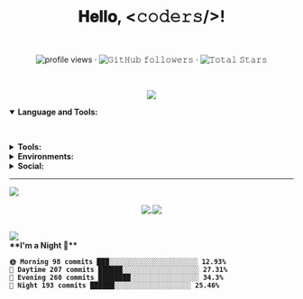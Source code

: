 <h1 align="center">𝐇𝐞𝐥𝐥𝐨, &lt;𝚌𝚘𝚍𝚎𝚛𝚜/&gt;!</h1><br>

<p align="center">
	<img alt="profile views" src="https://komarev.com/ghpvc/?username=yashoswalyo&style=flat-square"> ·
	<img alt="𝙶𝚒𝚝𝙷𝚞𝚋 𝚏𝚘𝚕𝚕𝚘𝚠𝚎𝚛𝚜"
		src="https://img.shields.io/github/followers/yashoswalyo?label=Followers&style=flat-square&color=red"> ·
	<img src="https://img.shields.io/github/stars/yashoswalyo?label=Stars&style=flat-square&color=green"
		alt="𝚃𝚘𝚝𝚊𝚕 𝚂𝚝𝚊𝚛𝚜">
</p>

<br>
<p align="center">
	<img align="center"
		src="http://github-readme-streak-stats.herokuapp.com?user=yashoswalyo&theme=tokyonight_duo&hide_border=true&fire=DDB708" />
</p>
<details open="">
	<summary>
		<b>Language and Tools:<b>
	</summary>
	<p>
		<a href="https://www.github.com/"><img
				src="https://img.shields.io/badge/C-00599C?style=for-the-badge&logo=c&logoColor=white" alt="" srcset=""></a>
		<a href="https://www.google.com/"><img
				src="https://img.shields.io/badge/C%2B%2B-00599C?style=for-the-badge&logo=c%2B%2B&logoColor=white" alt=""
				srcset=""></a>
		<a href="https://www.python.org/"><img
				src="https://img.shields.io/badge/Python-white?style=for-the-badge&logo=python&logoColor=azure-blue" alt=""></a>
		<a href="https://www.javascript.com/"><img
				src="https://img.shields.io/badge/JavaScript-F7DF1E?style=for-the-badge&logo=javascript&logoColor=black" alt=""
				srcset=""></a>
		<a href="https://developer.mozilla.org/en-US/docs/Web/HTML"><img
				src="https://img.shields.io/badge/HTML5-E34F26?style=for-the-badge&logo=html5&logoColor=white" alt=""
				srcset=""></a>
		<a href="https://developer.mozilla.org/en-US/docs/Learn/CSS/First_steps/What_is_CSS"><img
				src="https://img.shields.io/badge/CSS3-264de4?style=for-the-badge&logo=css3&logoColor=white" alt=""
				srcset=""></a><a href="https://guides.github.com/features/mastering-markdown/"><img
				src="https://img.shields.io/badge/Markdown-000000?style=for-the-badge&logo=markdown&logoColor=white" alt=""
				srcset=""></a>
		<a href="https://nodejs.org/"><img
				src="https://img.shields.io/badge/Node.js-43853D?style=for-the-badge&logo=node.js&logoColor=white" alt=""
				srcset=""></a>
		<a href="https://www.mongodb.com/"><img
				src="https://img.shields.io/badge/MongoDB-4EA94B?style=for-the-badge&logo=mongodb&logoColor=white" alt=""
				srcset=""></a>
		<a href="https://www.mysql.com/"><img
				src="https://img.shields.io/badge/MySQL-00000F?style=for-the-badge&logo=mysql&logoColor=white" alt=""
				srcset=""></a>
		<a href="https://git-scm.com/"><img
				src="https://img.shields.io/badge/Git-F05032?style=for-the-badge&logo=git&logoColor=white" alt="" srcset=""></a>
		<a href="hhtps://www.heroku.com/"><img
				src="https://img.shields.io/badge/Heroku-430098?style=for-the-badge&logo=heroku&logoColor=white" alt=""
				srcset=""></a>
		<a href="https://angular.io" target="_blank" rel="noopener noreferrer"><img
				src="https://img.shields.io/badge/Angular-DD0031?style=for-the-badge&logo=angular&logoColor=white" alt=""
				srcset=""></a>
		<a href="https://php.net"><img src="https://img.shields.io/badge/php-%23777BB4.svg?style=for-the-badge&logo=php&logoColor=white" alt="" srcset=""></a>
	</p>
</details>
<details close="">
	<summary>
		<b>Tools: <b>
	</summary>
	<p>
		<a href="https://code.visualstudio.com/"><img
				src="https://img.shields.io/badge/Visual_Studio_Code-0078D4?style=for-the-badge&logo=visual%20studio%20code&logoColor=white"
				alt="" srcset=""></a>
		<a href="https://www.replit.com/"><img
				src="https://img.shields.io/badge/replit-667881?style=for-the-badge&logo=replit&logoColor=white" alt=""
				srcset=""></a>
	</p>
</details>
<details close="">
	<summary>
		<b>Environments: <b>
	</summary>
	<p>
		<a href="https://ubuntu.com/"><img
				src="https://img.shields.io/badge/Ubuntu-E95420?style=for-the-badge&logo=ubuntu&logoColor=white" alt=""
				srcset=""></a>
		<a href="https://www.microsoft.com/en-in/windows"><img
				src="https://img.shields.io/badge/Windows-0078D6?style=for-the-badge&logo=windows&logoColor=white" alt=""
				srcset=""></a>
		<a href="https://www.android.com/"><img
				src="https://img.shields.io/badge/Android-3DDC84?style=for-the-badge&logo=android&logoColor=white" alt=""
				srcset=""></a>
	</p>
</details>
<details close="">
	<summary>
		<b>Social: <b>
	</summary>
	<p>
		<a href="http://t.me/yashoswalyo" target="_blank" rel="noopener noreferrer"><img
				src="https://img.shields.io/badge/Telegram-2CA5E0?style=for-the-badge&logo=telegram&logoColor=white" alt=""
				srcset=""></a>
		<a href="https://instagram.com/__itzyo"><img
				src="https://img.shields.io/badge/Instagram-E4405F?style=for-the-badge&logo=instagram&logoColor=white" alt=""
				srcset=""></a>
		<a href="https://linkedin.com/in/yash-oswal-91ab27197"><img
				src="https://img.shields.io/badge/LinkedIn-0077B5?style=for-the-badge&logo=linkedin&logoColor=white" alt=""
				srcset=""></a>
		<a href="https://youtube.com/techologyhacks"><img
				src="https://img.shields.io/badge/YouTube-FF0000?style=for-the-badge&logo=youtube&logoColor=white" alt=""
				srcset=""></a>
	</p>
</details>
<hr />
		<img src="https://holopin.me/yashoswalyo">
<p align="center">
	<a href="https://github.com/yashoswalyo">
		<img align="center"
			src="https://github-readme-stats.vercel.app/api?username=yashoswalyo&show_icons=true&hide_border=true&title_color=94b4a4&amp&icon_color=FFFFFF&amp&text_color=FFFFFF&amp&bg_color=000000&count_private=true&include_all_commits=true" />
	</a>
	<a href="https://github.com/yashoswalyo">
		<img align="center"
			src="https://github-readme-stats.vercel.app/api/top-langs/?username=yashoswalyo&text_color=FFFFFF&bg_color=000000&title_color=94b4a4&langs_count=15&layout=compact&hide_border=true" />
	</a>
</p>
<br />
<img align="center"
	src="https://activity-graph.herokuapp.com/graph?username=yashoswalyo&theme=react-dark&hide_border=true&area=true" />
<br />
**I'm a Night 🦉**

```text
🌞 Morning 98 commits ███░░░░░░░░░░░░░░░░░░░░░░ 12.93%
🌆 Daytime 207 commits ██████░░░░░░░░░░░░░░░░░░░ 27.31%
🌃 Evening 260 commits ████████░░░░░░░░░░░░░░░░░ 34.3%
🌙 Night 193 commits ██████░░░░░░░░░░░░░░░░░░░ 25.46%

```
